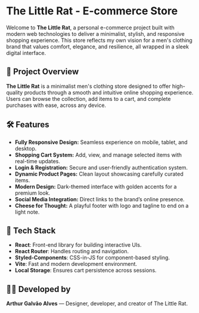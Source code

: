 # The Little Rat - E-commerce Store

Welcome to **The Little Rat**, a personal e-commerce project built with modern web technologies to deliver a minimalist, stylish, and responsive shopping experience. This store reflects my own vision for a men's clothing brand that values comfort, elegance, and resilience, all wrapped in a sleek digital interface.

## 🚀 Project Overview

**The Little Rat** is a minimalist men's clothing store designed to offer high-quality products through a smooth and intuitive online shopping experience. Users can browse the collection, add items to a cart, and complete purchases with ease, across any device.

## 🛠️ Features

- **Fully Responsive Design:** Seamless experience on mobile, tablet, and desktop.
- **Shopping Cart System:** Add, view, and manage selected items with real-time updates.
- **Login & Registration:** Secure and user-friendly authentication system.
- **Dynamic Product Pages:** Clean layout showcasing carefully curated items.
- **Modern Design:** Dark-themed interface with golden accents for a premium look.
- **Social Media Integration:** Direct links to the brand’s online presence.
- **Cheese for Thought:** A playful footer with logo and tagline to end on a light note.

## 🔧 Tech Stack

- **React**: Front-end library for building interactive UIs.
- **React Router**: Handles routing and navigation.
- **Styled-Components**: CSS-in-JS for component-based styling.
- **Vite**: Fast and modern development environment.
- **Local Storage**: Ensures cart persistence across sessions.

## 👨‍💻 Developed by

**Arthur Galvão Alves** — Designer, developer, and creator of The Little Rat.
